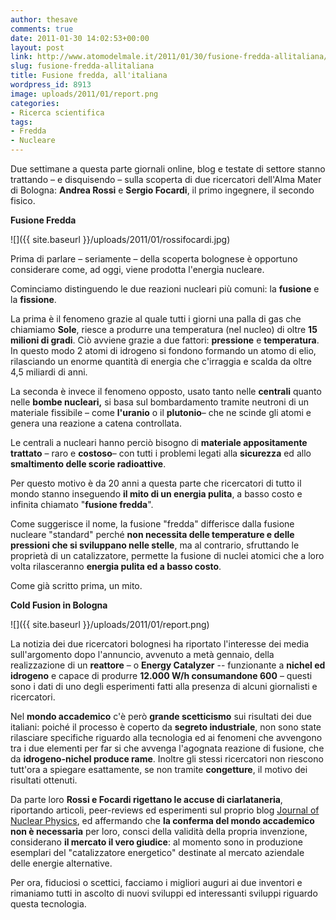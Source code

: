 ```yaml
---
author: thesave
comments: true
date: 2011-01-30 14:02:53+00:00
layout: post
link: http://www.atomodelmale.it/2011/01/30/fusione-fredda-allitaliana/
slug: fusione-fredda-allitaliana
title: Fusione fredda, all'italiana
wordpress_id: 8913
image: uploads/2011/01/report.png
categories:
- Ricerca scientifica
tags:
- Fredda
- Nucleare
---
```


Due settimane a questa parte giornali online, blog e testate di settore stanno trattando – e disquisendo – sulla scoperta di due ricercatori dell'Alma Mater di Bologna: **Andrea Rossi** e **Sergio Focardi**, il primo ingegnere, il secondo fisico.

**Fusione Fredda**

![]({{ site.baseurl }}/uploads/2011/01/rossifocardi.jpg)

Prima di parlare – seriamente – della scoperta bolognese è opportuno considerare come, ad oggi, viene prodotta l'energia nucleare.

Cominciamo distinguendo le due reazioni nucleari più comuni: la **fusione** e la **fissione**.

La prima è il fenomeno grazie al quale tutti i giorni una palla di gas che chiamiamo **Sole**, riesce a produrre una temperatura (nel nucleo) di oltre **15 milioni di gradi**. Ciò avviene grazie a due fattori: **pressione** e **temperatura**. In questo modo 2 atomi di idrogeno si fondono formando un atomo di elio, rilasciando un enorme quantità di energia che c'irraggia e scalda da oltre 4,5 miliardi di anni.

La seconda è invece il fenomeno opposto, usato tanto nelle **centrali** quanto nelle **bombe nucleari,** si basa sul bombardamento tramite neutroni di un materiale fissibile – come **l'uranio** o il **plutonio**– che ne scinde gli atomi e genera una reazione a catena controllata.

Le centrali a nucleari hanno perciò bisogno di **materiale appositamente trattato** – raro e **costoso**– con tutti i problemi legati alla **sicurezza** ed allo **smaltimento delle scorie radioattive**.

Per questo motivo è da 20 anni a questa parte che ricercatori di tutto il mondo stanno inseguendo **il mito di un energia pulita**, a basso costo e infinita chiamato "**fusione fredda**".

Come suggerisce il nome, la fusione "fredda" differisce dalla fusione nucleare "standard" perché **non necessita delle temperature e delle pressioni che si sviluppano nelle stelle**, ma al contrario, sfruttando le proprietà di un catalizzatore, permette la fusione di nuclei atomici che a loro volta rilasceranno **energia pulita ed a basso costo**.

Come già scritto prima, un mito.

**Cold Fusion in Bologna**

![]({{ site.baseurl }}/uploads/2011/01/report.png)

La notizia dei due ricercatori bolognesi ha riportato l'interesse dei media sull'argomento dopo l'annuncio, avvenuto a metà gennaio, della realizzazione di un **reattore** – o **Energy Catalyzer** -- funzionante a **nichel ed idrogeno** e capace di produrre **12.000 W/h consumandone 600** – questi sono i dati di uno degli esperimenti fatti alla presenza di alcuni giornalisti e ricercatori.

Nel **mondo accademico** c'è però **grande scetticismo** sui risultati dei due italiani: poiché il processo è coperto da **segreto industriale**, non sono state rilasciare specifiche riguardo alla tecnologia ed ai fenomeni che avvengono tra i due elementi per far si che avvenga l'agognata reazione di fusione, che da **idrogeno-nichel produce rame**. Inoltre gli stessi ricercatori non riescono tutt'ora a spiegare esattamente, se non tramite **congetture**, il motivo dei risultati ottenuti.

Da parte loro **Rossi e Focardi rigettano le accuse di ciarlataneria**, riportando articoli, peer-reviews ed esperimenti sul proprio blog [Journal of Nuclear Physics](http://www.journal-of-nuclear-physics.com/), ed affermando che **la conferma del mondo accademico non è necessaria** per loro, consci della validità della propria invenzione, considerano **il mercato il vero giudice**: al momento sono in produzione esemplari del "catalizzatore energetico" destinate al mercato aziendale delle energie alternative.

Per ora, fiduciosi o scettici, facciamo i migliori auguri ai due inventori e rimaniamo tutti in ascolto di nuovi sviluppi ed interessanti sviluppi riguardo questa tecnologia.
